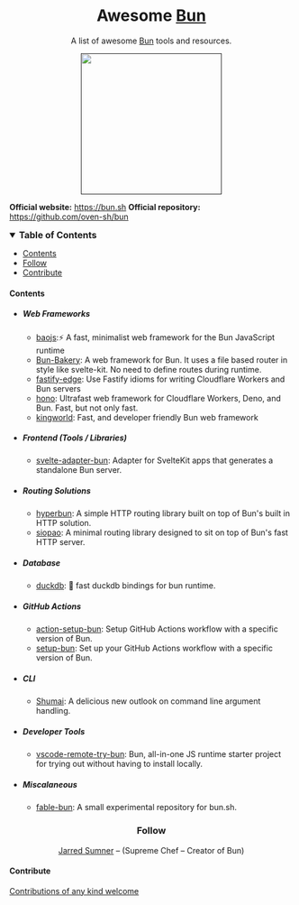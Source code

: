 <div align="center">

<h1>Awesome <a href="https://bun.sh" target="_blank" rel="noopener noreferrer">Bun</a></h1>

<p>A list of awesome <a href="https://bun.sh" target="_blank" rel="noopener noreferrer">Bun</a> tools and resources.</p>

<a href="" target="_blank" rel="noopener noreferrer">
<img src="https://raw.githubusercontent.com/oven-sh/bun/main/packages/bun-landing/public/logo.svg" height="250" />
</a>
</div>

**Official website:** <a href="https://bun.sh" target="_blank" rel="noopener noreferrer">https://bun.sh</a>
**Official repository:** <a href="https://github.com/oven-sh/bun" target="_blank" rel="noopener noreferrer">https://github.com/oven-sh/bun</a>

<!-- TOC -->

<details open>
<summary style="font-size:16px; font-weight: bold">Table of Contents</summary>
  <ul>
    <li><a href="#contents">Contents</a></li>
    <li><a href="#follow">Follow</a></li>
    <li><a href="#contribute">Contribute</a></li>
  </ul>
</details>

<!-- CONTENT -->

#### Contents

- ##### Web Frameworks

  - [baojs](https://github.com/mattreid1/baojs):⚡️ A fast, minimalist web framework for the Bun JavaScript runtime
  - [Bun-Bakery](https://github.com/Kapsonfire-DE/bun-bakery): A web framework for Bun. It uses a file based router in style like svelte-kit. No need to define routes during runtime.
  - [fastify-edge](https://github.com/galvez/fastify-edge): Use Fastify idioms for writing Cloudflare Workers and Bun servers
  - [hono](https://github.com/honojs/hono): Ultrafast web framework for Cloudflare Workers, Deno, and Bun. Fast, but not only fast.
  - [kingworld](https://github.com/SaltyAom/kingworld): Fast, and developer friendly Bun web framework

- ##### Frontend (Tools / Libraries)
  - [svelte-adapter-bun](https://github.com/gornostay25/svelte-adapter-bun): Adapter for SvelteKit apps that generates a standalone Bun server.
- ##### Routing Solutions
  - [hyperbun](https://github.com/Eckhardt-D/hyperbun): A simple HTTP routing library built on top of Bun's built in HTTP solution.
  - [siopao](https://github.com/wobsoriano/siopao): A minimal routing library designed to sit on top of Bun's fast HTTP server.
- ##### Database
  - [duckdb](https://github.com/evanwashere/duckdb): 🦆 fast duckdb bindings for bun runtime.
- ##### GitHub Actions

  - [action-setup-bun](https://github.com/antongolub/action-setup-bun): Setup GitHub Actions workflow with a specific version of Bun.
  - [setup-bun](https://github.com/xHyroM/setup-bun): Set up your GitHub Actions workflow with a specific version of Bun.

- ##### CLI

  - [Shumai](https://github.com/AltriusRS/Shumai): A delicious new outlook on command line argument handling.

- ##### Developer Tools

  - [vscode-remote-try-bun](https://github.com/kosalanuwan/vscode-remote-try-bun): Bun, all-in-one JS runtime starter project for trying out without having to install locally.

- ##### Miscalaneous
  - [fable-bun](https://github.com/AngelMunoz/fable-bun): A small experimental repository for bun.sh.

<!-- END CONTENT -->

<div align="center">
<h3>
Follow
</h2>

[Jarred Sumner](https://twitter.com/jarredsumner) – (Supreme Chef – Creator of Bun)

</div>

#### Contribute

[Contributions of any kind welcome](contributing.md)
